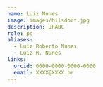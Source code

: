 ```yaml
---
name: Luiz Nunes
image: images/hilsdorf.jpg
description: UFABC
role: pc
aliases:
  - Luiz Roberto Nunes
  - Luiz R. Nunes
links:
  orcid: 0000-0000-0000-0000
  email: XXXX@XXXX.br
---
```

